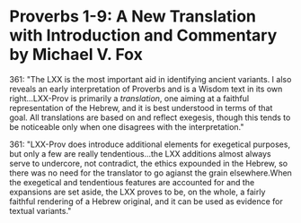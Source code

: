 # Proverbs 1-9: A New Translation with Introduction and Commentary by Michael V. Fox

361: "The LXX is the most important aid in identifying ancient variants. I also reveals an early interpretation of Proverbs and is a Wisdom text in its own right...LXX-Prov is primarily a _translation_, one aiming at a faithful representation of the Hebrew, and it is best understood in terms of that goal. All translations are based on and reflect exegesis, though this tends to be noticeable only when one disagrees with the interpretation."

361: "LXX-Prov does introduce additional elements for exegetical purposes, but only a few are really tendentious...the LXX additions almost always serve to undercore, not contradict, the ethics expounded in the Hebrew, so there was no need for the translator to go agianst the grain elsewhere.When the exegetical and tendentious features are accounted for and the expansions are set aside, the LXX proves to be, on the whole, a fairly faithful rendering of a Hebrew original, and it can be used as evidence for textual variants."
